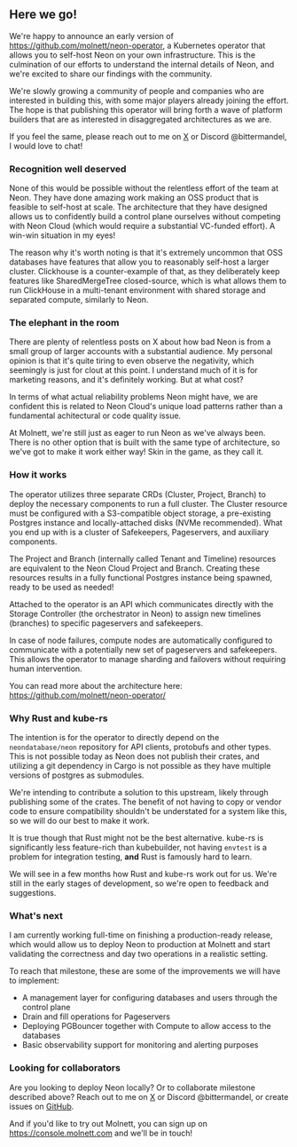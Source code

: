 ## Here we go!

We're happy to announce an early version of <https://github.com/molnett/neon-operator>, a Kubernetes operator that allows you to self-host Neon on your own infrastructure. This is the culmination of our efforts to understand the internal details of Neon, and we're excited to share our findings with the community.

We're slowly growing a community of people and companies who are interested in building this, with some major players already joining the effort. The hope is that publishing this operator will bring forth a wave of platform builders that are as interested in disaggregated architectures as we are.

If you feel the same, please reach out to me on [X](https://X.com/jonathangrahl) or Discord @bittermandel, I would love to chat!

### Recognition well deserved

None of this would be possible without the relentless effort of the team at Neon. They have done amazing work making an OSS product that is feasible to self-host at scale. The architecture that they have designed allows us to confidently build a control plane ourselves without competing with Neon Cloud (which would require a substantial VC-funded effort). A win-win situation in my eyes!

The reason why it's worth noting is that it's extremely uncommon that OSS databases have features that allow you to reasonably self-host a larger cluster. Clickhouse is a counter-example of that, as they deliberately keep features like SharedMergeTree closed-source, which is what allows them to run ClickHouse in a multi-tenant environment with shared storage and separated compute, similarly to Neon.

### The elephant in the room

There are plenty of relentless posts on X about how bad Neon is from a small group of larger accounts with a substantial audience. My personal opinion is that it's quite tiring to even observe the negativity, which seemingly is just for clout at this point. I understand much of it is for marketing reasons, and it's definitely working. But at what cost?

In terms of what actual reliability problems Neon might have, we are confident this is related to Neon Cloud's unique load patterns rather than a fundamental achitectural or code quality issue.

At Molnett, we're still just as eager to run Neon as we've always been. There is no other option that is built with the same type of architecture, so we've got to make it work either way! Skin in the game, as they call it.

### How it works

The operator utilizes three separate CRDs (Cluster, Project, Branch) to deploy the necessary components to run a full cluster. The Cluster resource must be configured with a S3-compatible object storage, a pre-existing Postgres instance and locally-attached disks (NVMe recommended). What you end up with is a cluster of Safekeepers, Pageservers, and auxiliary components.

The Project and Branch (internally called Tenant and Timeline) resources are equivalent to the Neon Cloud Project and Branch. Creating these resources results in a fully functional Postgres instance being spawned, ready to be used as needed!

Attached to the operator is an API which communicates directly with the Storage Controller (the orchestrator in Neon) to assign new timelines (branches) to specific pageservers and safekeepers.

In case of node failures, compute nodes are automatically configured to communicate with a potentially new set of pageservers and safekeepers. This allows the operator to manage sharding and failovers without requiring human intervention.

You can read more about the architecture here: <https://github.com/molnett/neon-operator/>

### Why Rust and kube-rs

The intention is for the operator to directly depend on the `neondatabase/neon` repository for API clients, protobufs and other types. This is not possible today as Neon does not publish their crates, and utilizing a git dependency in Cargo is not possible as they have multiple versions of postgres as submodules.

We're intending to contribute a solution to this upstream, likely through publishing some of the crates. The benefit of not having to copy or vendor code to ensure compatibility shouldn't be understated for a system like this, so we will do our best to make it work.

It is true though that Rust might not be the best alternative. kube-rs is significantly less feature-rich than kubebuilder, not having `envtest` is a problem for integration testing, **and** Rust is famously hard to learn.

We will see in a few months how Rust and kube-rs work out for us. We're still in the early stages of development, so we're open to feedback and suggestions.

### What's next

I am currently working full-time on finishing a production-ready release, which would allow us to deploy Neon to production at Molnett and start validating the correctness and day two operations in a realistic setting.

To reach that milestone, these are some of the improvements we will have to implement:

* A management layer for configuring databases and users through the control plane
* Drain and fill operations for Pageservers
* Deploying PGBouncer together with Compute to allow access to the databases
* Basic observability support for monitoring and alerting purposes

### Looking for collaborators

Are you looking to deploy Neon locally? Or to collaborate milestone described above? Reach out to me on [X](https://X.com/jonathangrahl) or Discord @bittermandel, or create issues on [GitHub](https://github.com/molnett/neon-operator).

And if you'd like to try out Molnett, you can sign up on <https://console.molnett.com> and we'll be in touch!
